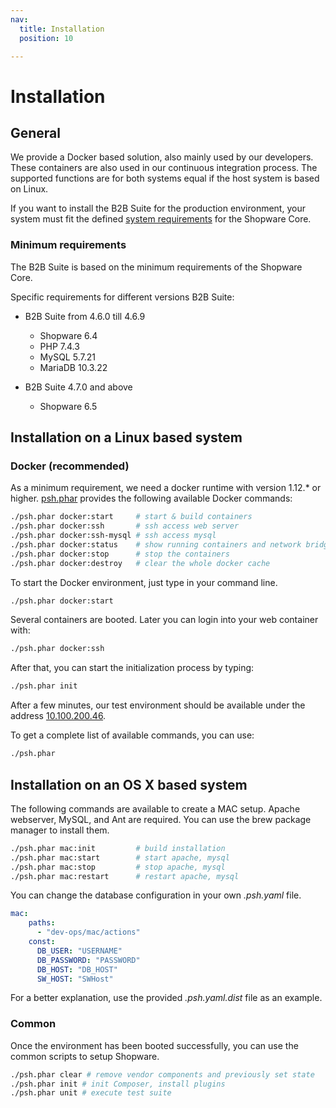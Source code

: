 ```yaml
---
nav:
  title: Installation
  position: 10

---
```


# Installation

## General

We provide a Docker based solution, also mainly used by our developers.
These containers are also used in our continuous integration process. The supported functions are for both systems equal if the host system is based on Linux.

If you want to install the B2B Suite for the production environment, your system must fit the defined [system requirements](https://docs.shopware.com/en/shopware-6-en/first-steps/system-requirements?category=shopware-6-en/getting-started) for the Shopware Core.

### Minimum requirements

The B2B Suite is based on the minimum requirements of the Shopware Core.

Specific requirements for different versions B2B Suite:

* B2B Suite from 4.6.0 till 4.6.9
    * Shopware 6.4
    * PHP 7.4.3
    * MySQL 5.7.21
    * MariaDB 10.3.22

* B2B Suite 4.7.0 and above
    * Shopware 6.5

## Installation on a Linux based system

### Docker (recommended)

As a minimum requirement, we need a docker runtime with version 1.12.* or higher. [psh.phar](https://github.com/shopwareLabs/psh) provides the following available Docker commands:

```bash
./psh.phar docker:start     # start & build containers
./psh.phar docker:ssh       # ssh access web server
./psh.phar docker:ssh-mysql # ssh access mysql
./psh.phar docker:status    # show running containers and network bridges
./psh.phar docker:stop      # stop the containers
./psh.phar docker:destroy   # clear the whole docker cache
```

To start the Docker environment, just type in your command line.

```bash
./psh.phar docker:start
```

Several containers are booted. Later you can login into your web container with:

```bash
./psh.phar docker:ssh
```

After that, you can start the initialization process by typing:

```bash
./psh.phar init
```

After a few minutes, our test environment should be available under the address [10.100.200.46](http://10.100.200.46).

To get a complete list of available commands, you can use:

```bash
./psh.phar
```

## Installation on an OS X based system

The following commands are available to create a MAC setup. Apache webserver, MySQL, and Ant are required. You can use the brew package manager to install them.

```bash
./psh.phar mac:init         # build installation
./psh.phar mac:start        # start apache, mysql 
./psh.phar mac:stop         # stop apache, mysql
./psh.phar mac:restart      # restart apache, mysql
```

You can change the database configuration in your own *.psh.yaml* file.

```yaml
mac:
    paths:
      - "dev-ops/mac/actions"
    const:
      DB_USER: "USERNAME"
      DB_PASSWORD: "PASSWORD"
      DB_HOST: "DB_HOST"
      SW_HOST: "SWHost"
```

For a better explanation, use the provided *.psh.yaml.dist* file as an example.

### Common

Once the environment has been booted successfully, you can use the common scripts to setup Shopware.

```bash
./psh.phar clear # remove vendor components and previously set state
./psh.phar init # init Composer, install plugins
./psh.phar unit # execute test suite
```
